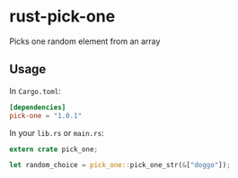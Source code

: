 # rust-pick-one

Picks one random element from an array

## Usage

In `Cargo.toml`:

```toml
[dependencies]
pick-one = "1.0.1"
```

In your `lib.rs` or `main.rs`:

```rust
extern crate pick_one;

let random_choice = pick_one::pick_one_str(&["doggo"]);
```

